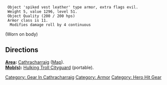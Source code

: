 ` Object 'spiked vest leather' type armor, extra flags evil.`  
` Weight 5, value 1296, level 51.`  
` Object Quality (200 / 200 hps)`  
` Armor class is 11.`  
`  Modifies damage roll by 4 continuous`

(Worn on body)

## Directions

**[Area](:Category:_Areas.md "wikilink"):**
[Cathracharraig](:Category:_Cathracharraig.md "wikilink")
([Map](Cathracharraig_Map.md "wikilink")).  
**[Mob(s)](:Category:_Mobs.md "wikilink"):** [Hulking Troll
Cityguard](Hulking_Troll_Cityguard "wikilink") (portable).  

[Category: Gear In
Cathracharraig](Category:_Gear_In_Cathracharraig "wikilink") [Category:
Armor](Category:_Armor "wikilink") [Category: Hero Hit
Gear](Category:_Hero_Hit_Gear "wikilink")
